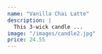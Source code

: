 ```yaml
---
name: "Vanilla Chai Latte"
description: |
  This 3-wick candle ...
image: "/images/candle2.jpg"
price: 24.55
---
```

